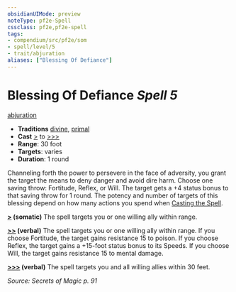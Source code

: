 ```yaml
---
obsidianUIMode: preview
noteType: pf2e-Spell
cssclass: pf2e,pf2e-spell
tags:
- compendium/src/pf2e/som
- spell/level/5
- trait/abjuration
aliases: ["Blessing Of Defiance"]
---
```

# Blessing Of Defiance *Spell 5*   
[abjuration](rules/traits/abjuration.md "Abjuration School Trait")  

- **Traditions** [divine](rules/traits/divine.md "Divine Tradition Trait"), [primal](rules/traits/primal.md "Primal Tradition Trait")
- **Cast** [>](rules/core-rulebook/chapter-9-playing-the-game.md#Actions "Single Action") to [>>>](rules/core-rulebook/chapter-9-playing-the-game.md#Actions "Three-Action") 
- **Range**: 30 foot
- **Targets**: varies
- **Duration**: 1 round

Channeling forth the power to persevere in the face of adversity, you grant the target the means to deny danger and avoid dire harm. Choose one saving throw: Fortitude, Reflex, or Will. The target gets a +4 status bonus to that saving throw for 1 round. The potency and number of targets of this blessing depend on how many actions you spend when [Casting the Spell](rules/actions/cast-a-spell.md).

**[>](rules/core-rulebook/chapter-9-playing-the-game.md#Actions "Single Action") (somatic)** The spell targets you or one willing ally within range.

**[>>](rules/core-rulebook/chapter-9-playing-the-game.md#Actions "Two-Action") (verbal)** The spell targets you or one willing ally within range. If you choose Fortitude, the target gains resistance 15 to poison. If you choose Reflex, the target gains a +15-foot status bonus to its Speeds. If you choose Will, the target gains resistance 15 to mental damage.

**[>>>](rules/core-rulebook/chapter-9-playing-the-game.md#Actions "Three-Action") (verbal)** The spell targets you and all willing allies within 30 feet.

*Source: Secrets of Magic p. 91*